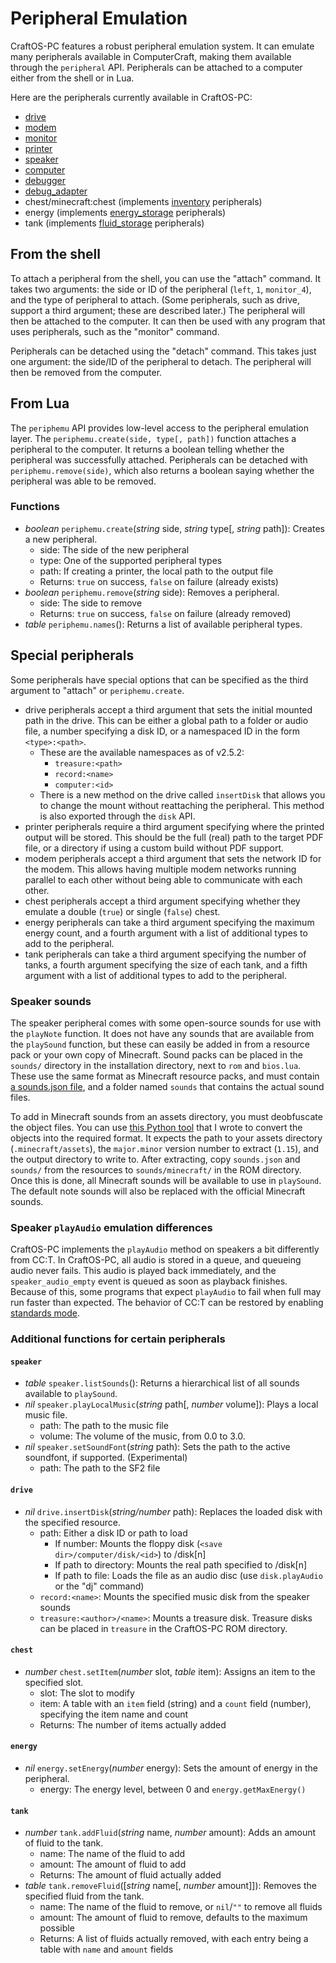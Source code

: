 # Peripheral Emulation
CraftOS-PC features a robust peripheral emulation system. It can emulate many peripherals available in ComputerCraft, making them available through the `peripheral` API. Peripherals can be attached to a computer either from the shell or in Lua.

Here are the peripherals currently available in CraftOS-PC:
* [drive](https://tweaked.cc/peripheral/drive.html)
* [modem](https://tweaked.cc/peripheral/modem.html)
* [monitor](https://tweaked.cc/peripheral/monitor.html)
* [printer](https://tweaked.cc/peripheral/printer.html)
* [speaker](https://tweaked.cc/peripheral/speaker.html)
* [computer](multicomp)
* [debugger](debugger)
* [debug_adapter](debugger#debug-adapter-vs-code)
* chest/minecraft:chest (implements [inventory](https://tweaked.cc/generic_peripheral/inventory.html) peripherals)
* energy (implements [energy_storage](https://tweaked.cc/generic_peripheral/energy_storage.html) peripherals)
* tank (implements [fluid_storage](https://tweaked.cc/generic_peripheral/fluid_storage.html) peripherals)

## From the shell
To attach a peripheral from the shell, you can use the "attach" command. It takes two arguments: the side or ID of the peripheral (`left`, `1`, `monitor_4`), and the type of peripheral to attach. (Some peripherals, such as drive, support a third argument; these are described later.) The peripheral will then be attached to the computer. It can then be used with any program that uses peripherals, such as the "monitor" command.  

Peripherals can be detached using the "detach" command. This takes just one argument: the side/ID of the peripheral to detach. The peripheral will then be removed from the computer.

## From Lua
The `periphemu` API provides low-level access to the peripheral emulation layer. The `periphemu.create(side, type[, path])` function attaches a peripheral to the computer. It returns a boolean telling whether the peripheral was successfully attached. Peripherals can be detached with `periphemu.remove(side)`, which also returns a boolean saying whether the peripheral was able to be removed.

### Functions
* *boolean* `periphemu.create`(*string* side, *string* type\[, *string* path\]): Creates a new peripheral.
  * side: The side of the new peripheral
  * type: One of the supported peripheral types
  * path: If creating a printer, the local path to the output file
  * Returns: `true` on success, `false` on failure (already exists)
* *boolean* `periphemu.remove`(*string* side): Removes a peripheral.
  * side: The side to remove
  * Returns: `true` on success, `false` on failure (already removed)
* *table* `periphemu.names`(): Returns a list of available peripheral types.

## Special peripherals
Some peripherals have special options that can be specified as the third argument to "attach" or `periphemu.create`.
* drive peripherals accept a third argument that sets the initial mounted path in the drive. This can be either a global path to a folder or audio file, a number specifying a disk ID, or a namespaced ID in the form `<type>:<path>`.
  * These are the available namespaces as of v2.5.2:
    * `treasure:<path>`
    * `record:<name>`
    * `computer:<id>`
  * There is a new method on the drive called `insertDisk` that allows you to change the mount without reattaching the peripheral. This method is also exported through the `disk` API.
* printer peripherals require a third argument specifying where the printed output will be stored. This should be the full (real) path to the target PDF file, or a directory if using a custom build without PDF support.
* modem peripherals accept a third argument that sets the network ID for the modem. This allows having multiple modem networks running parallel to each other without being able to communicate with each other.
* chest peripherals accept a third argument specifying whether they emulate a double (`true`) or single (`false`) chest.
* energy peripherals can take a third argument specifying the maximum energy count, and a fourth argument with a list of additional types to add to the peripheral.
* tank peripherals can take a third argument specifying the number of tanks, a fourth argument specifying the size of each tank, and a fifth argument with a list of additional types to add to the peripheral.

### Speaker sounds
The speaker peripheral comes with some open-source sounds for use with the `playNote` function. It does not have any sounds that are available from the `playSound` function, but these can easily be added in from a resource pack or your own copy of Minecraft. Sound packs can be placed in the `sounds/` directory in the installation directory, next to `rom` and `bios.lua`. These use the same format as Minecraft resource packs, and must contain [a sounds.json file](https://minecraft.gamepedia.com/Sounds.json), and a folder named `sounds` that contains the actual sound files.

To add in Minecraft sounds from an assets directory, you must deobfuscate the object files. You can use [this Python tool](https://gist.github.com/MCJack123/6c543125e7724645f78c72d4ae918558) that I wrote to convert the objects into the required format. It expects the path to your assets directory (`.minecraft/assets`), the `major.minor` version number to extract (`1.15`), and the output directory to write to. After extracting, copy `sounds.json` and `sounds/` from the resources to `sounds/minecraft/` in the ROM directory. Once this is done, all Minecraft sounds will be available to use in `playSound`. The default note sounds will also be replaced with the official Minecraft sounds.

### Speaker `playAudio` emulation differences
CraftOS-PC implements the `playAudio` method on speakers a bit differently from CC:T. In CraftOS-PC, all audio is stored in a queue, and queueing audio never fails. This audio is played back immediately, and the `speaker_audio_empty` event is queued as soon as playback finishes. Because of this, some programs that expect `playAudio` to fail when full may run faster than expected. The behavior of CC:T can be restored by enabling [standards mode](standards).

### Additional functions for certain peripherals

#### `speaker`
* *table* `speaker.listSounds`(): Returns a hierarchical list of all sounds available to `playSound`.
* *nil* `speaker.playLocalMusic`(*string* path[, *number* volume]): Plays a local music file.
  * path: The path to the music file
  * volume: The volume of the music, from 0.0 to 3.0.
* *nil* `speaker.setSoundFont`(*string* path): Sets the path to the active soundfont, if supported. (Experimental)
  * path: The path to the SF2 file

#### `drive`
* *nil* `drive.insertDisk`(*string/number* path): Replaces the loaded disk with the specified resource.
  * path: Either a disk ID or path to load
	* If number: Mounts the floppy disk (`<save dir>/computer/disk/<id>`) to /disk[n]
	* If path to directory: Mounts the real path specified to /disk[n]
	* If path to file: Loads the file as an audio disc (use `disk.playAudio` or the "dj" command)
  * `record:<name>`: Mounts the specified music disk from the speaker sounds
  * `treasure:<author>/<name>`: Mounts a treasure disk. Treasure disks can be placed in `treasure` in the CraftOS-PC ROM directory.

#### `chest`
* *number* `chest.setItem`(*number* slot, *table* item): Assigns an item to the specified slot.
  * slot: The slot to modify
  * item: A table with an `item` field (string) and a `count` field (number), specifying the item name and count
  * Returns: The number of items actually added

#### `energy`
* *nil* `energy.setEnergy`(*number* energy): Sets the amount of energy in the peripheral.
  * energy: The energy level, between 0 and `energy.getMaxEnergy()`

#### `tank`
* *number* `tank.addFluid`(*string* name, *number* amount): Adds an amount of fluid to the tank.
  * name: The name of the fluid to add
  * amount: The amount of fluid to add
  * Returns: The amount of fluid actually added
* *table* `tank.removeFluid`([*string* name[, *number* amount]]): Removes the specified fluid from the tank.
  * name: The name of the fluid to remove, or `nil`/`""` to remove all fluids
  * amount: The amount of fluid to remove, defaults to the maximum possible
  * Returns: A list of fluids actually removed, with each entry being a table with `name` and `amount` fields